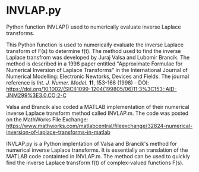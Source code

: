 # INVLAP.py
Python function INVLAP() used to numerically evaluate inverse Laplace transforms.

This Python function is used to numerically evaluate the inverse Laplace transform of F(s) to determine f(t).  The method used to find the inverse Laplace transfrom was developed by Juraj Valsa and Lubomir Brancik.  The method is described in a 1998 paper entitled "Approximate Formulae for Numerical Inversion of Laplace Transforms" in the International Journal of Numerical Modelling: Electronic Newtorks, Devices and Fields.  The journal reference is *Int. J. Numer. Model.* **11**, 153-166 (1998) - DOI: https://doi.org/10.1002/(SICI)1099-1204(199805/06)11:3%3C153::AID-JNM299%3E3.0.CO;2-C

Valsa and Brancik also coded a MATLAB implementation of their numerical inverse Laplace transform method called INVLAP.m.  The code was posted on the MathWorks File Exchange: https://www.mathworks.com/matlabcentral/fileexchange/32824-numerical-inversion-of-laplace-transforms-in-matlab

INVLAP.py is a Python implentation of Valsa and Brancik's method for numerical inverse Laplace transforms.  It is essentially an translation of the MATLAB code containted in INVLAP.m.  The method can be used to quickly find the inverse Laplace transform f(t) of complex-valued functions F(s).
